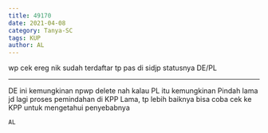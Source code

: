 ```yaml
---
title: 49170
date: 2021-04-08
category: Tanya-SC
tags: KUP
author: AL
---
```


wp cek ereg nik sudah terdaftar tp pas di sidjp statusnya DE/PL

---

DE ini kemungkinan npwp delete nah kalau PL itu kemungkinan Pindah lama jd lagi proses pemindahan di KPP Lama, tp lebih baiknya bisa coba cek ke KPP untuk mengetahui penyebabnya

`AL`
